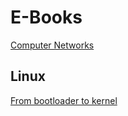 

# E-Books

[Computer Networks](https://www.networksfromscratch.com/)

## Linux

[From bootloader to kernel](https://0xax.gitbooks.io/linux-insides/content/Booting/linux-bootstrap-1.html)
